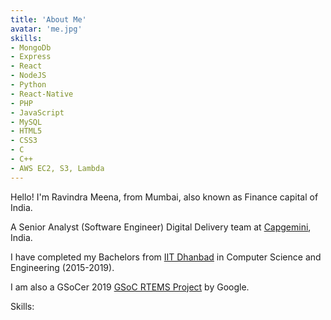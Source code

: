 ```yaml
---
title: 'About Me'
avatar: 'me.jpg'
skills:
- MongoDb
- Express
- React
- NodeJS
- Python
- React-Native
- PHP
- JavaScript
- MySQL
- HTML5
- CSS3
- C
- C++
- AWS EC2, S3, Lambda
---
```


Hello! I'm Ravindra Meena, from Mumbai, also known as Finance capital of India.

A Senior Analyst (Software Engineer) Digital Delivery team at [Capgemini](http://capgemini.com/), India.

I have completed my Bachelors from [IIT Dhanbad](https://www.iitism.ac.in/) in Computer Science and Engineering (2015-2019).

I am also a GSoCer 2019 [GSoC RTEMS Project](https://summerofcode.withgoogle.com/archive/2019/projects/6270870320840704/) by Google.

Skills:
